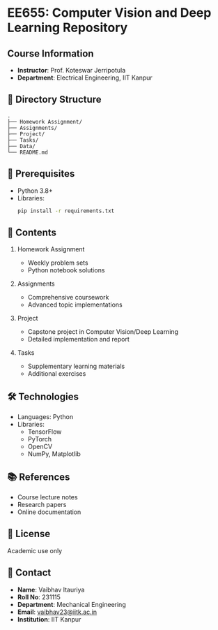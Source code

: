# EE655: Computer Vision and Deep Learning Repository

## Course Information
- **Instructor**: Prof. Koteswar Jerripotula
- **Department**: Electrical Engineering, IIT Kanpur

## 📂 Directory Structure
```plaintext
.
├── Homework Assignment/
├── Assignments/
├── Project/
├── Tasks/
├── Data/
└── README.md
```

## 🔧 Prerequisites
- Python 3.8+
- Libraries: 
  ```bash
  pip install -r requirements.txt
  ```

## 📑 Contents
1. Homework Assignment
   - Weekly problem sets
   - Python notebook solutions

2. Assignments
   - Comprehensive coursework
   - Advanced topic implementations

3. Project
   - Capstone project in Computer Vision/Deep Learning
   - Detailed implementation and report

4. Tasks
   - Supplementary learning materials
   - Additional exercises

## 🛠️ Technologies
- Languages: Python
- Libraries: 
  - TensorFlow
  - PyTorch
  - OpenCV
  - NumPy, Matplotlib

## 📚 References
- Course lecture notes
- Research papers
- Online documentation

## 📝 License
Academic use only

## 👤 Contact
- **Name**: Vaibhav Itauriya
- **Roll No**: 231115
- **Department**: Mechanical Engineering
- **Email**: vaibhav23@iitk.ac.in
- **Institution**: IIT Kanpur

